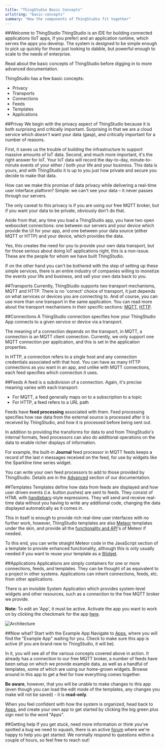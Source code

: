 ```yaml
---
title: "ThingStudio Basic Concepts"
urlstring: "basic-concepts"
summary: "How the components of ThingStudio fit together"
---
```


##Welcome to ThingStudio
ThingStudio is an IDE for building connected applications (IoT apps, if you prefer) and an application runtime, which serves the apps you develop. The system is designed to be simple enough to pick up quickly for those just looking to dabble, but powerful enough to scale to the needs of enterprise.

Read about the basic concepts of ThingStudio before digging in to more advanced documentation.

ThingStudio has a few basic concepts:

+ Privacy
+ Transports
+ Connections
+ Feeds
+ Templates
+ Applications

##Privay
We begin with the privacy aspect of ThingStudio because it is both surprising and critically important. Surprising in that we are a cloud service which _doesn't_ want your data (gasp), and critically important for a number of reasons.

First, it saves us the trouble of building the infrastructure to support massive amounts of IoT data. Second, and much more important, it's the right answer for IoT. Your IoT data will record the day-to-day, minute-to-minute events of your either / both your life and your business. This data is yours, and with ThingStudio it is up to you just how private and secure you decide to make that data.

How can we make this promise of data privacy while delivering a real-time user interface platform? Simple: we can't see your data – it never passes through our servers.

The only caveat to this privacy is if you are using our free MQTT broker, but if you want your data to be private, obviously don't do that.

Aside from that, any time you load a ThingStudio app, you have two open websocket connections: one between our servers and your device which provide the UI for your app, and one between your data source (either MQTT or HTTP) and your device, which provides the data.

Yes, this creates the need for you to provide your own data transport, but for those serious about doing IoT applications right, this is a non-issue. These are the people for whom we have built ThingStudio.

If on the other hand you can't be bothered with the step of setting up these simple services, there is an entire industry of companies willing to monetize the events your life and business, and sell your own data back to you.

##Transports
Currently, ThingStudio supports two transport mechanisms, MQTT and HTTP. There is no 'correct' choice of transport, it just depends on what services or devices you are connecting to. And of course, you can use more than one transport in the same application.
You can read more about the transport mechanisms in their specific sections: [MQTT](/docs/mqtt-connections-and-feeds), [HTTP](/docs/http-connections-and-feeds).

##Connections
A ThingStudio connection specifies how your ThingStudio  App connects to a given service or device via a transport.

The meaning of a connection depends on the transport, in MQTT, a connection is an MQTT client connection. Currently, we only support one MQTT connection per application, and this is set in the application properties.

In HTTP, a connection refers to a single host and any connection credentials associated with that host. You can have as many HTTP connections as you want in an app, and unlike with MQTT connections, each feed specifies which connection it uses.

##Feeds
A feed is a subdivision of a connection. Again, it's precise meaning varies with each transport:

* For MQTT, a feed generally maps on to a subscription to a topic
* For HTTP, a feed refers to a URL path

Feeds have __feed processing__ associated with them. Feed processing specifies how raw data from the external source is processed after it is received by ThingStudio, and how it is processed before being sent out.

In addition to providing the transforms for data to and from ThingStudio's internal formats, feed processors can also do additional operations on the data to enable richer displays of information.

For example, the built-in __Journal__ feed processor in MQTT feeds keeps a record of the last *n* messages received on the feed, for
use by widgets like the Sparkline time series widget.

You can write your own feed processors to add to those provided by ThingStudio. Details are in the [Advanced](/docs/feed_processing) section of our documentation.

##Templates
Templates define how data from feeds are displayed and how user driven events (i.e. button pushes) are sent to feeds. They consist of HTML with [handlebars](http://handlebarsjs.com/)-style expressions. They will send and receive real-time data without you having to write any additional code, changing the data displayed automatically as it comes in.

This in itself is enough to provide rich real-time user interfaces with no further work, however, ThingStudio templates are also [Meteor](http://meteor.com) templates under the skin, and provide all the [functionality and API](http://docs.meteor.com/#/basic/)'s of Meteor if needed.

To this end, you can write straight Meteor code in the JavaScript section of a template to provide enhanced functionality, although this is only usually needed if you want to reuse your template as a [Widget](/docs/widgets).

##Applications
Applications are simply containers for one or more connections, feeds, and templates. They can be thought of as equivalent to a project in other systems. Applications can inherit connections, feeds, etc. from other applications.

There is an invisible System Application which provides system-level widgets and other resources, such as a connection to the free MQTT broker we provide.

__Note:__ To edit an 'App', it must be active. Activate the app you want to work on by clicking the checkmark for the app [here](/apps).

![Architecture](/images/architecture.jpg "ThingStudio Arcitecture")

##Now what? Start with the Example App
Navigate to [Apps](/apps), where you will find the "Example App" waiting for you. Check to make sure this app is active (if you are brand new to ThingStudio, it will be).

In it, you will see all of the various concepts covered above in action. It already has a connection to our free MQTT broker, a number of feeds have been setup on which we provide example data, as well as a handful of templates, some of which are using our home-grown widgets. Browse around in this app to get a feel for how everything comes together.

__Be aware__, however, that you will be unable to make changes to this app (even though you can load the edit mode of the templates, any changes you make will not be saved) - it is __read-only__.

When you feel confident with how the system is organized, head back to [Apps](/apps), and create your own app to get started by clicking the big green plus sign next to the word "Apps".

##Getting help
If you get stuck, need more information or think you've spotted a bug we need to squash, there is an active [forum](http://forum.thingstud.io/) where we're happy to help you get started. We normally respond to questions within a couple of hours, so feel free to reach out!
